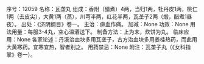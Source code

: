 序号：12059
名称：瓦垄丸
组成：香附（醋煮）4两，当归1两，牡丹皮1两，桃仁1两（去皮尖），大黄1两（蒸），川芎半两，红花半两，瓦垄子2两（煅，醋煮1昼夜）。
出处：《济阴纲目》卷一。
主治：痹血作痛。
加减：None
功效：None
用法用量：每服3-4丸，空心温酒送下。
制备方法：上为末，炊饼为丸。
临床应用：None
各家论述：丹溪治血块多用瓦垄子，古方治血块多用姜桂热药，而此用大黄寒药。宜寒宜热，智者别之。
用药禁忌：None
附注：瓦垄子丸（《女科指掌》卷一）。
